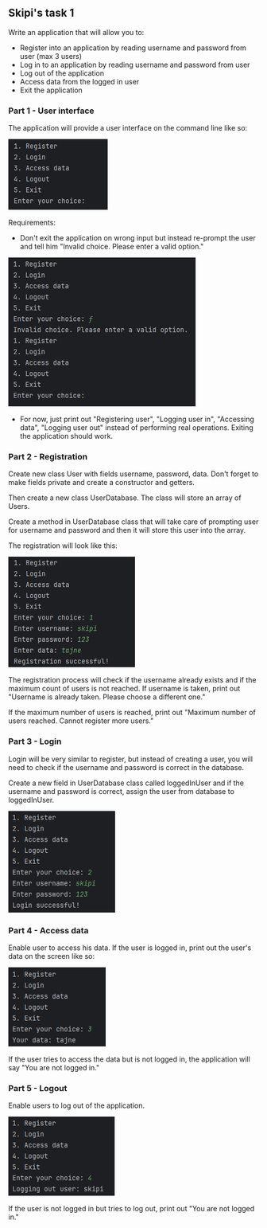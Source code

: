 ## Skipi's task 1

Write an application that will allow you to:
- Register into an application by reading username and password from user (max 3 users)
- Log in to an application by reading username and password from user
- Log out of the application
- Access data from the logged in user
- Exit the application

### Part 1 - User interface

The application will provide a user interface on the command line like so:

![img.png](img.png)

Requirements:
- Don't exit the application on wrong input but instead re-prompt the user and tell him "Invalid choice. Please enter a valid option."

![img_1.png](img_1.png)

- For now, just print out "Registering user", "Logging user in", 
"Accessing data", "Logging user out" instead of
performing real operations. Exiting the application should work.

### Part 2 - Registration

Create new class User with fields username, password, data. Don't forget to make fields private
and create a constructor and getters.

Then create a new class UserDatabase. The class will store an array of Users.

Create a method in UserDatabase class that will take care of prompting user for username
and password and then it will store this user into the array.

The registration will look like this:

![img_2.png](img_2.png)

The registration process will check if the username already exists and if the maximum
count of users is not reached. If username is taken, print out 
"Username is already taken. Please choose a different one."

If the maximum number of users is reached, print out 
"Maximum number of users reached. Cannot register more users."

### Part 3 - Login

Login will be very similar to register, but instead of creating a user, you will
need to check if the username and password is correct in the database.

Create a new field in UserDatabase class called loggedInUser and if the username and password
is correct, assign the user from database to loggedInUser.

![img_3.png](img_3.png)

### Part 4 - Access data

Enable user to access his data. If the user is logged in, print out the user's data
on the screen like so:

![img_4.png](img_4.png)

If the user tries to access the data but is not logged in, the application will say
"You are not logged in."

### Part 5 - Logout

Enable users to log out of the application.

![img_5.png](img_5.png)

If the user is not logged in but tries to log out, print out "You are not logged in."



